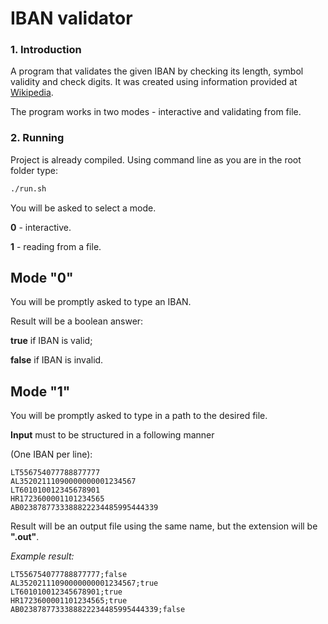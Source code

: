 # IBAN validator

### 1. Introduction
A program that validates the given IBAN by checking its length, symbol validity and check digits.
It was created using information provided at [Wikipedia](https://en.wikipedia.org/wiki/International_Bank_Account_Number).

The program works in two modes - interactive and validating from file.

### 2. Running
Project is already compiled.
Using command line as you are in the root folder type:
```bash
./run.sh
```
You will be asked to select a mode.

**0** - interactive.

**1** - reading from a file.

## Mode "0"
You will be promptly asked to type an IBAN. 

Result will be a boolean answer: 

**true** if IBAN is valid;

**false** if IBAN is invalid.

## Mode "1"
You will be promptly asked to type in a path to the desired file. 

**Input** must to be structured in a following manner 

(One IBAN per line):
```
LT556754077788877777
AL35202111090000000001234567
LT601010012345678901
HR1723600001101234565
AB0238787733388822234485995444339
```
Result will be an output file using the same name, but the extension will be **".out"**. 

*Example result:*
```
LT556754077788877777;false
AL35202111090000000001234567;true
LT601010012345678901;true
HR1723600001101234565;true
AB0238787733388822234485995444339;false
```